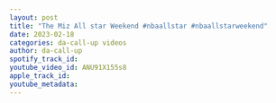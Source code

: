```yaml
---
layout: post
title: "The Miz All star Weekend #nbaallstar #nbaallstarweekend"
date: 2023-02-18
categories: da-call-up videos
author: da-call-up
spotify_track_id: 
youtube_video_id: ANU91X155s8
apple_track_id: 
youtube_metadata: 
---
```

